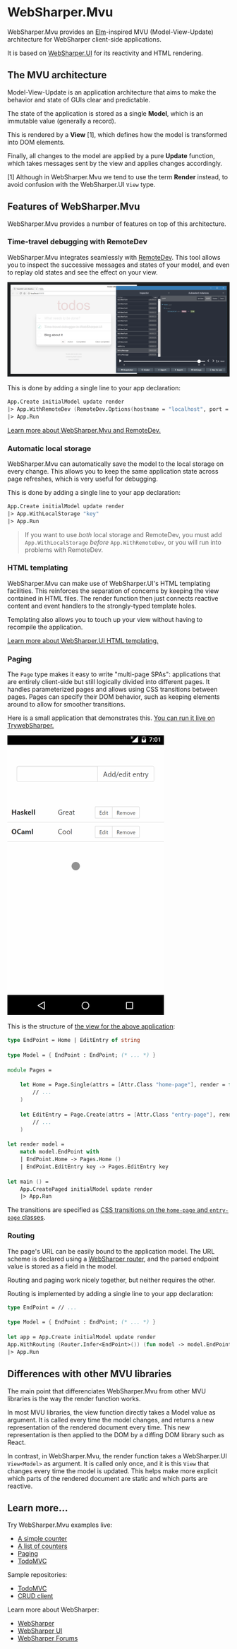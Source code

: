 # WebSharper.Mvu

WebSharper.Mvu provides an [Elm](https://guide.elm-lang.org/architecture/)-inspired MVU (Model-View-Update) architecture for WebSharper client-side applications.

It is based on [WebSharper.UI](http://developers.websharper.com/docs/v4.x/fs/ui) for its reactivity and HTML rendering.

## The MVU architecture

Model-View-Update is an application architecture that aims to make the behavior and state of GUIs clear and predictable.

The state of the application is stored as a single **Model**, which is an immutable value (generally a record).

This is rendered by a **View** [1], which defines how the model is transformed into DOM elements.

Finally, all changes to the model are applied by a pure **Update** function, which takes messages sent by the view and applies changes accordingly.

[1] Although in WebSharper.Mvu we tend to use the term **Render** instead, to avoid confusion with the WebSharper.UI `View` type.

## Features of WebSharper.Mvu

WebSharper.Mvu provides a number of features on top of this architecture.

### Time-travel debugging with RemoteDev

WebSharper.Mvu integrates seamlessly with [RemoteDev](https://github.com/zalmoxisus/remotedev). This tool allows you to inspect the successive messages and states of your model, and even to replay old states and see the effect on your view.

![RemoteDev screenshot](docs/images/remotedev.png)

This is done by adding a single line to your app declaration:

```fsharp
App.Create initialModel update render
|> App.WithRemoteDev (RemoteDev.Options(hostname = "localhost", port = 8000))
|> App.Run
```

[Learn more about WebSharper.Mvu and RemoteDev.](docs/remotedev.md)

### Automatic local storage

WebSharper.Mvu can automatically save the model to the local storage on every change. This allows you to keep the same application state across page refreshes, which is very useful for debugging.

This is done by adding a single line to your app declaration:

```fsharp
App.Create initialModel update render
|> App.WithLocalStorage "key"
|> App.Run
```

> If you want to use _both_ local storage and RemoteDev, you must add `App.WithLocalStorage` _before_ `App.WithRemoteDev`, or you will run into problems with RemoteDev.

### HTML templating

WebSharper.Mvu can make use of WebSharper.UI's HTML templating facilities. This reinforces the separation of concerns by keeping the view contained in HTML files. The render function then just connects reactive content and event handlers to the strongly-typed template holes.

Templating also allows you to touch up your view without having to recompile the application.

[Learn more about WebSharper.UI HTML templating.](http://developers.websharper.com/docs/v4.x/fs/ui#templating)

### Paging

The `Page` type makes it easy to write "multi-page SPAs": applications that are entirely client-side but still logically divided into different pages. It handles parameterized pages and allows using CSS transitions between pages. Pages can specify their DOM behavior, such as keeping elements around to allow for smoother transitions.

Here is a small application that demonstrates this. [You can run it live on TrywebSharper.](http://try.websharper.com/snippet/loic.denuziere/0000Kc)

![Paging with transitions](docs/images/paging.gif)

This is the structure of [the view for the above application](https://github.com/dotnet-websharper/mvu/blob/master/WebSharper.Mvu.Tests/Client.fs):

```fsharp
type EndPoint = Home | EditEntry of string

type Model = { EndPoint : EndPoint; (* ... *) }

module Pages =

    let Home = Page.Single(attrs = [Attr.Class "home-page"], render = fun dispatch model ->
        // ...
    )

    let EditEntry = Page.Create(attrs = [Attr.Class "entry-page"], render = fun key dispatch model ->
        // ...
    )

let render model =
    match model.EndPoint with
    | EndPoint.Home -> Pages.Home ()
    | EndPoint.EditEntry key -> Pages.EditEntry key

let main () =
    App.CreatePaged initialModel update render
    |> App.Run
```

The transitions are specified as [CSS transitions on the `home-page` and `entry-page` classes](https://github.com/dotnet-websharper/mvu/blob/master/WebSharper.Mvu.Tests/wwwroot/index.html).

### Routing

The page's URL can be easily bound to the application model. The URL scheme is declared using a [WebSharper router](http://developers.websharper.com/docs/v4.x/fs/sitelets#sitelet-infer), and the parsed endpoint value is stored as a field in the model.

Routing and paging work nicely together, but neither requires the other.

Routing is implemented by adding a single line to your app declaration:

```fsharp
type EndPoint = // ...

type Model = { EndPoint : EndPoint; (* ... *) }

let app = App.Create initialModel update render
App.WithRouting (Router.Infer<EndPoint>()) (fun model -> model.EndPoint) app
|> App.Run
```

## Differences with other MVU libraries

The main point that differenciates WebSharper.Mvu from other MVU libraries is the way the render function works.

In most MVU libraries, the view function directly takes a Model value as argument. It is called every time the model changes, and returns a new representation of the rendered document every time. This new representation is then applied to the DOM by a diffing DOM library such as React.

In contrast, in WebSharper.Mvu, the render function takes a WebSharper.UI `View<Model>` as argument. It is called only once, and it is this `View` that changes every time the model is updated. This helps make more explicit which parts of the rendered document are static and which parts are reactive.

## Learn more...

Try WebSharper.Mvu examples live:

* [A simple counter](http://try.websharper.com/#/snippet/loic.denuziere/0000Kf)
* [A list of counters](http://try.websharper.com/#/snippet/loic.denuziere/0000Kg)
* [Paging](http://try.websharper.com/snippet/loic.denuziere/0000Kc)
* [TodoMVC](http://try.websharper.com/#/snippet/loic.denuziere/0000Kj)

Sample repositories:

* [TodoMVC](https://github.com/websharper-samples/Mvu)
* [CRUD client](https://github.com/websharper-samples/PeopleClient)

Learn more about WebSharper:

* [WebSharper](https://websharper.com)
* [WebSharper UI](http://developers.websharper.com/docs/v4.x/fs/ui)
* [WebSharper Forums](https://forums.websharper.com)

